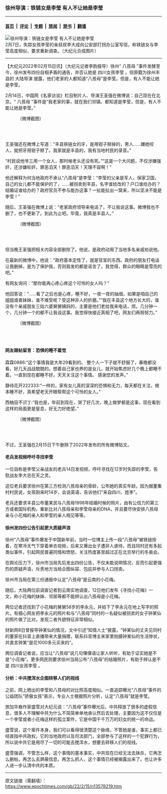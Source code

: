 ### 徐州导演：铁链女是李莹 有人不让她是李莹

---

#### [首页](../../../..?n13578219) &nbsp;|&nbsp; [评论](../../../../../epoch-comment?n13578219) &nbsp;|&nbsp; [专题](../../../../../epoch-special?n13578219) &nbsp;|&nbsp; [禁闻](../../../../../epoch-news?n13578219) &nbsp;|&nbsp; [禁书](../../../../../books?n13578219) &nbsp;|&nbsp; [翻墙](https://github.com/gfw-breaker/nogfw/blob/master/README.md?n13578219)


<div><img alt="徐州导演：铁链女是李莹 有人不让她是李莹" class="attachment-djy_600_400 size-djy_600_400 wp-post-image" src="https://i.epochtimes.com/assets/uploads/2022/02/id13562138-XUFotoJet-600x400.jpg"/>
<div class="caption">
 2月7日，失踪女孩李莹的亲叔叔李大成向公安部打拐办公室写信，称铁链女与李莹高度相似，要求重新调查。（大纪元合成图片）
</div></div><hr/><div class="post_content" id="artbody" itemprop="articleBody">
 <!-- article content begin -->
 <p>
  【大纪元2022年02月15日讯】（大纪元记者李韵报导）徐州“
  <ok href="https://www.epochtimes.com/gb/tag/%E5%85%AB%E5%AD%A9%E6%AF%8D.html">
   八孩母
  </ok>
  ”事件发酵至今，徐州发布四份自相矛盾的通告，并否认她是
  <ok href="https://www.epochtimes.com/gb/tag/%E5%9B%9B%E5%B7%9D%E5%A5%B3%E5%AD%A9%E6%9D%8E%E8%8E%B9.html">
   四川女孩李莹
  </ok>
  。但原籍为徐州丰县的
  <ok href="https://www.epochtimes.com/gb/tag/%E5%A4%A7%E9%99%86%E5%AF%BC%E6%BC%94.html">
   大陆导演
  </ok>
  披露，他们老家的人都知道“八孩母”是李莹。但是，有人不能让她是李莹。
 </p>
 <p>
  2月14日，中国网《名家访谈》栏目制片人、导演王圣强在微博说：自己现在在北京。“
  <ok href="https://www.epochtimes.com/gb/tag/%E5%85%AB%E5%AD%A9%E6%AF%8D.html">
   八孩母
  </ok>
  ”事件是“我老家的事，就在我们邻镇。都知道是李莹，但是，有人不能让她是李莹。”
 </p>
 <figure aria-describedby="caption-attachment-13578258" class="wp-caption alignnone" id="attachment_13578258" style="width: 600px">
  <ok href="https://i.epochtimes.com/assets/uploads/2022/02/id13578258-abd042e478074ce2d7e74760b3045feb.jpg" target="_blank">
   <img alt="" class="size-large wp-image-13578258" src="https://i.epochtimes.com/assets/uploads/2022/02/id13578258-abd042e478074ce2d7e74760b3045feb-600x328.jpg"/>
  </ok>
  <br/><figcaption class="wp-caption-text" id="caption-attachment-13578258">
   （微博截图）
  </figcaption><br/>
 </figure><br/>
 <p>
  王圣强还在微博上写道：“丰县铁链女的牙，是用钳子掰掉的，男人……嫌她咬人，就把牙用钳子掰了。我家就是丰县的，我有当地村民的录音。”
 </p>
 <p>
  “村民说他爷三用一个女人，那时候老头还没有死。”“这是一个大问题，不仅涉嫌强奸，还涉嫌轮奸，罪恶滔天！罪恶滔天！天理不容啊！”
 </p>
 <p>
  他还解释为何当地政府不承认“八孩母”是李莹：“李莹的父亲是军人，保家卫国，自己的女儿都不能保护的了，……被拐卖到丰县，名字谁给改的？户口谁给办的？结婚证谁给办的？政府官员不参与能办这事？一扯能扯出一窝来，所以坚决不能是李莹！”
 </p>
 <p>
  随后，王圣强在微博上说：“老家政府领导来电话了，不让我说这事。微博我也不删了，也不更新了。到此为止吧。毕竟，我真是丰县人。”
 </p>
 <figure aria-describedby="caption-attachment-13578251" class="wp-caption alignnone" id="attachment_13578251" style="width: 435px">
  <ok href="https://i.epochtimes.com/assets/uploads/2022/02/id13578251-2022-02-15_172412.jpg" target="_blank">
   <img alt="" class="size-full wp-image-13578251" src="https://i.epochtimes.com/assets/uploads/2022/02/id13578251-2022-02-15_172412.jpg"/>
  </ok>
  <br/><figcaption class="wp-caption-text" id="caption-attachment-13578251">
   （微博截图）
  </figcaption><br/>
 </figure><br/>
 <p>
  但当晚王圣强把相关内容全部删除了。他说，是政府动用了当地多名亲戚劝说他。
 </p>
 <p>
  在最新的微博中，他说：“政府基本定性了，就是官宣的东西。政府的朋友打电话让我删掉，是为了保护我，否则我发的都是谣言了。我觉得，群众的眼睛是雪亮的吧。”
 </p>
 <p>
  有网友询问：“那你能再心疼心疼这个可怜的女人吗？”
 </p>
 <p>
  他回答说：“……看了之后也是心疼，睡不好，一夜一夜的抽烟，如果是咱自己的姐姐或者妹妹，谁不难受呢？受这种非人的折磨。”“我在丰县这个地方长大的，谁没有个亲戚朋友三姑六婆舅舅姨妈的，主要是他们老给我来电话，烦。几分钟一个，几分钟一个的都不让我谈这事。我觉得快接近真相了吧，网友们再努努力。”
 </p>
 <figure aria-describedby="caption-attachment-13578254" class="wp-caption alignnone" id="attachment_13578254" style="width: 600px">
  <ok href="https://i.epochtimes.com/assets/uploads/2022/02/id13578254-54934c19fde551c9bec118c982b49718.jpg" target="_blank">
   <img alt="" class="size-large wp-image-13578254" src="https://i.epochtimes.com/assets/uploads/2022/02/id13578254-54934c19fde551c9bec118c982b49718-600x428.jpg"/>
  </ok>
  <br/><figcaption class="wp-caption-text" id="caption-attachment-13578254">
   （微博截图）
  </figcaption><br/>
 </figure><br/>
 <h4>
  网友跟帖留言：恐惧的睡不着觉
 </h4>
 <p>
  霖霖0886:“这个事情我是大年29看到的。 整个人一下子就不舒服了，春晚都没看，好几天战战兢兢的。想着自己家也养的是女儿，就开始焦虑好几个晚上都睡不着。一直到现在都睡不好。天天关注这个事情。 感谢您的发声。”
 </p>
 <p>
  静待花开222333:“一样的，家有女儿真的深深的恐惧和无力，每天都在关注，根本睡不好，真希望老天开眼帮帮这个可怜的女人。”
 </p>
 <p>
  西柚目不识丁:“我也是，年前到现在，哭了好几次，晚上做梦都是这事，现在看到这样的局面更是窒息，好无力好绝望。”
 </p>
 <figure aria-describedby="caption-attachment-13578256" class="wp-caption alignnone" id="attachment_13578256" style="width: 600px">
  <ok href="https://i.epochtimes.com/assets/uploads/2022/02/id13578256-00d8acf26fd5feb8e350cdd88da5e030.jpg" target="_blank">
   <img alt="" class="size-large wp-image-13578256" src="https://i.epochtimes.com/assets/uploads/2022/02/id13578256-00d8acf26fd5feb8e350cdd88da5e030-600x578.jpg"/>
  </ok>
  <br/><figcaption class="wp-caption-text" id="caption-attachment-13578256">
   （微博截图）
  </figcaption><br/>
 </figure><br/>
 <p>
  不过，王圣强在2月15日下午删除了2022年发布的所有微博贴文。
 </p>
 <h4>
  老兵发视频呼吁寻找李莹
 </h4>
 <p>
  一位自称是李莹父亲战友的老兵14日发视频，呼吁寻找在12岁时失踪的李莹，告慰战友李大忠在天之灵。
 </p>
 <p>
  这位老兵要求徐州在第三方检测八孩母亲的骨龄，公布她的真实年龄。因为据董集村村民说，女孩刚来时14岁，会说英语，告诉他们“来自四川、姓李”。
 </p>
 <p>
  老兵还要求丰县公布董某民与八孩母1998年结婚时候的照片，由有公信力的第三方或者国际机构，重新比对八孩母亲和李莹母亲的DNA，并且要尽快安排八孩母亲与小花梅的亲人和李莹的亲人相见等等。
 </p>
 <h4>
  徐州发四份公告引起更大质疑声浪
 </h4>
 <p>
  徐州“八孩母”事件爆发于中国新年前，当时一位博主上传一段“八孩母”被铁链拴着，在寒冷天气下穿着单衣视频，后来又爆出女子遭非人虐待，而且同村还有多起类似事件，引起网民普遍同情和愤怒，关注热度甚至超过正在北京举行的冬奥会。
 </p>
 <p>
  在舆论压力下，徐州市当局先后发出四份公告，不仅未能说明情况，反而引起更强烈的质疑声浪，斥责地方当局企图纵容、包庇并参与人口拐卖。
 </p>
 <p>
  徐州市当局在第三份通报中认定“八孩母”是云南的小花梅。
 </p>
 <p>
  随后，大陆两位前调查记者到云南实地调查，12日他们发布《寻找小花梅》一文，称小花梅的妹妹、邻居等都不能辨认出八孩母是小花梅。
 </p>
 <p>
  两位记者还找到了小花梅的舅舅58岁的李永元，并拍下了李永元在地上写字的照片。有细心网友把李永元的照片和与“八孩母”同村的一名疑似被拐卖的女子钟某仙的照片做了比对，发现二者外貌特征非常相似。
 </p>
 <p>
  财新网8日曾报导钟某仙的情况，文中引述“知情人士”披露，“钟某仙的丈夫见同村的董家在抖音上直播带来大量捐赠，联系抖音博主来家里拍摄钟某仙的生活惨状，并直言钟某“是花1000多元买来的”。
 </p>
 <p>
  两位调查记者说，应当让“八孩母”说几句傈僳语让家人听听，有助于证实她是不是“小花梅”。更多网民则要求徐州当局公布“八孩母”的结婚照片，有助于辨认是不是
  <ok href="https://www.epochtimes.com/gb/tag/%E5%9B%9B%E5%B7%9D%E5%A5%B3%E5%AD%A9%E6%9D%8E%E8%8E%B9.html">
   四川女孩李莹
  </ok>
  。
 </p>
 <h4>
  分析：中共搅浑水企图转移人们的视线
 </h4>
 <p>
  之前，网上晒出的李莹和八孩母的对比照高度相似。一直追踪曝光“八孩母”事件的公益团队“骄傲女孩”表示，专业人士根据照片分析，认定“八孩母”就是李莹。
 </p>
 <p>
  旅加华裔作家盛雪对大纪元说：“八孩母”事件曝光后，中共释放了很多的虚假信息，很多人不理解中共为什么不简简单单地承认然后去处理，主要因为这不仅仅是一个李莹或者小花梅这样的孤立案件，它是中国千千万万的妇女的统一的命运。
 </p>
 <p>
  盛雪说，这个案件本身，我们可以看得很清楚这个脉络，不管她是谁，事实上都已经直指中共政权，它的当地政府以及司法部门，全部参与了这样的一个犯罪行为，所以说中共它是用尽了一切的可能去搅浑水，想要去转移人们的视线。
 </p>
 <p>
  盛雪强调，不管怎么样，这个事情的基本事实，中共现在已经无法去抹杀，它再怎么删帖，再怎么去屏蔽信息，再怎么抓人，这个事情已经被揭露出来了。也让许多人进一步认清中共的本质。
 </p>
 <div id="gtx-trans" style="position: absolute; left: -12px; top: 2267.5px;">
 </div>
 <!-- article content end -->
 <div id="below_article_ad">
 </div>
</div>


---

原文链接（需翻墙）：https://www.epochtimes.com/gb/22/2/15/n13578219.htm